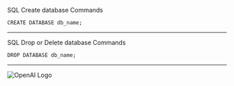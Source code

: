 SQL Create database Commands

```markdown
CREATE DATABASE db_name;
```
<hr>

SQL Drop or Delete database Commands 

```markdown
DROP DATABASE db_name;
```
<hr>

![OpenAI Logo](https://upload.wikimedia.org/wikipedia/commons/4/4b/OpenAI_Logo.svg)
